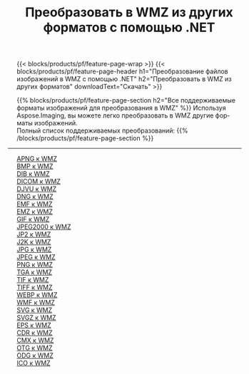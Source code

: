 ﻿---
title: Преобразовать в WMZ из других форматов с помощью .NET 
weight: 3920
url: /ru/net/conversion/to/wmz 
lang: ru
langdirlevel: 2
locales: zh-hans,ja,it,ru,de,es,fr,nl,id,lt,pl,pt,vi,tr,ko,zh-hant,ar,hi,th,sv,cs,uk,he
description: Используя Aspose.Imaging, вы можете легко конвертировать в WMZ из других форматов.
---

{{< blocks/products/pf/feature-page-wrap >}}
{{< blocks/products/pf/feature-page-header h1="Преобразование файлов изображений в WMZ с помощью .NET" h2="Преобразовать в WMZ из других форматов" downloadText="Скачать" >}}


{{% blocks/products/pf/feature-page-section  h2="Все поддерживаемые форматы изображений для преобразования в WMZ" %}}
Используя Aspose.Imaging, вы можете легко преобразовать в WMZ другие форматы изображений.
<br/>
Полный список поддерживаемых преобразований:
{{% /blocks/products/pf/feature-page-section %}}
<div class="container-fluid productfamilypage bg-gray">
    <div class="convertypes bg-gray agp-content section">
        <div class="container">
		<hr style="margin-left:-20px;"/>
		<div class="row other-converters">
		    <div class='col-md-2 other-converter remove-lp remove-rp'><a href="/imaging/ru/net/conversion/apng-to-wmz" >APNG к WMZ</a></div>
<div class='col-md-2 other-converter remove-lp remove-rp'><a href="/imaging/ru/net/conversion/bmp-to-wmz" >BMP к WMZ</a></div>
<div class='col-md-2 other-converter remove-lp remove-rp'><a href="/imaging/ru/net/conversion/dib-to-wmz" >DIB к WMZ</a></div>
<div class='col-md-2 other-converter remove-lp remove-rp'><a href="/imaging/ru/net/conversion/dicom-to-wmz" >DICOM к WMZ</a></div>
<div class='col-md-2 other-converter remove-lp remove-rp'><a href="/imaging/ru/net/conversion/djvu-to-wmz" >DJVU к WMZ</a></div>
<div class='col-md-2 other-converter remove-lp remove-rp'><a href="/imaging/ru/net/conversion/dng-to-wmz" >DNG к WMZ</a></div>
<div class='col-md-2 other-converter remove-lp remove-rp'><a href="/imaging/ru/net/conversion/emf-to-wmz" >EMF к WMZ</a></div>
<div class='col-md-2 other-converter remove-lp remove-rp'><a href="/imaging/ru/net/conversion/emz-to-wmz" >EMZ к WMZ</a></div>
<div class='col-md-2 other-converter remove-lp remove-rp'><a href="/imaging/ru/net/conversion/gif-to-wmz" >GIF к WMZ</a></div>
<div class='col-md-2 other-converter remove-lp remove-rp'><a href="/imaging/ru/net/conversion/jpeg2000-to-wmz" >JPEG2000 к WMZ</a></div>
<div class='col-md-2 other-converter remove-lp remove-rp'><a href="/imaging/ru/net/conversion/jp2-to-wmz" >JP2 к WMZ</a></div>
<div class='col-md-2 other-converter remove-lp remove-rp'><a href="/imaging/ru/net/conversion/j2k-to-wmz" >J2K к WMZ</a></div>
<div class='col-md-2 other-converter remove-lp remove-rp'><a href="/imaging/ru/net/conversion/jpg-to-wmz" >JPG к WMZ</a></div>
<div class='col-md-2 other-converter remove-lp remove-rp'><a href="/imaging/ru/net/conversion/jpeg-to-wmz" >JPEG к WMZ</a></div>
<div class='col-md-2 other-converter remove-lp remove-rp'><a href="/imaging/ru/net/conversion/png-to-wmz" >PNG к WMZ</a></div>
<div class='col-md-2 other-converter remove-lp remove-rp'><a href="/imaging/ru/net/conversion/tga-to-wmz" >TGA к WMZ</a></div>
<div class='col-md-2 other-converter remove-lp remove-rp'><a href="/imaging/ru/net/conversion/tif-to-wmz" >TIF к WMZ</a></div>
<div class='col-md-2 other-converter remove-lp remove-rp'><a href="/imaging/ru/net/conversion/tiff-to-wmz" >TIFF к WMZ</a></div>
<div class='col-md-2 other-converter remove-lp remove-rp'><a href="/imaging/ru/net/conversion/webp-to-wmz" >WEBP к WMZ</a></div>
<div class='col-md-2 other-converter remove-lp remove-rp'><a href="/imaging/ru/net/conversion/wmf-to-wmz" >WMF к WMZ</a></div>
<div class='col-md-2 other-converter remove-lp remove-rp'><a href="/imaging/ru/net/conversion/svg-to-wmz" >SVG к WMZ</a></div>
<div class='col-md-2 other-converter remove-lp remove-rp'><a href="/imaging/ru/net/conversion/svgz-to-wmz" >SVGZ к WMZ</a></div>
<div class='col-md-2 other-converter remove-lp remove-rp'><a href="/imaging/ru/net/conversion/eps-to-wmz" >EPS к WMZ</a></div>
<div class='col-md-2 other-converter remove-lp remove-rp'><a href="/imaging/ru/net/conversion/cdr-to-wmz" >CDR к WMZ</a></div>
<div class='col-md-2 other-converter remove-lp remove-rp'><a href="/imaging/ru/net/conversion/cmx-to-wmz" >CMX к WMZ</a></div>
<div class='col-md-2 other-converter remove-lp remove-rp'><a href="/imaging/ru/net/conversion/otg-to-wmz" >OTG к WMZ</a></div>
<div class='col-md-2 other-converter remove-lp remove-rp'><a href="/imaging/ru/net/conversion/odg-to-wmz" >ODG к WMZ</a></div>
<div class='col-md-2 other-converter remove-lp remove-rp'><a href="/imaging/ru/net/conversion/ico-to-wmz" >ICO к WMZ</a></div>
                </div>
        </div>
    </div>
</div>
<br/>

